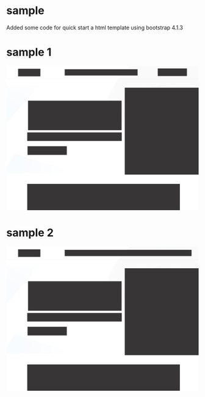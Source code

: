 # sample
Added some code for quick start a html template using bootstrap 4.1.3

# sample 1
![screenshot](https://github.com/afrussel/sample/blob/main/sample1.jpg "screenshot")

# sample 2
![screenshot](https://github.com/afrussel/sample/blob/main/sample2.jpg "screenshot")
